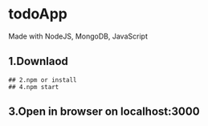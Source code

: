 # todoApp
Made with NodeJS, MongoDB, JavaScript
## 1.Downlaod
```
## 2.npm or install
## 4.npm start
```
## 3.Open in browser on localhost:3000
